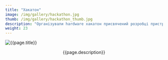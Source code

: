 ```yaml
---
title: "Хакатон"
image: /img/gallery/hackathon.jpg
thumb: /img/gallery/hackathon_thumb.jpg
description: "Організували hardware хакатон присвячений розробці пристроїв на базі FPGA та відкритого процесорного ядра MIPSfpga. Головним спонсором і ментором хакатону виступив співробітник компанії MIPS Technologies Юрій Панчул"
weight: 23
---
```


![{{page.title}} ]({{page.image}})

<p style="text-align: center;">{{page.description}}</p>
